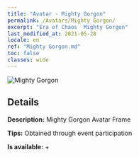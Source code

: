 ```yaml
---
title: "Avatar - Mighty Gorgon"
permalink: /Avatars/Mighty Gorgon/
excerpt: "Era of Chaos  Mighty Gorgon"
last_modified_at: 2021-05-28
locale: en
ref: "Mighty Gorgon.md"
toc: false
classes: wide
---
```

 ![Mighty Gorgon](/images/a/avatarFrame_60.png)

## Details

 **Description:** Mighty Gorgon Avatar Frame 

 **Tips:** Obtained through event participation 

 **Is available:**  + 

